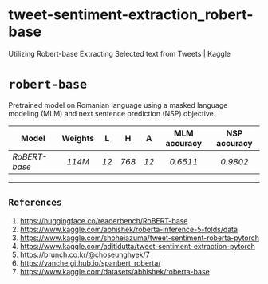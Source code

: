 # tweet-sentiment-extraction_robert-base
Utilizing Robert-base Extracting Selected text from Tweets | Kaggle

# `robert-base`
Pretrained model on Romanian language using a masked language modeling (MLM) and next sentence prediction (NSP) objective. 

<table>
  <thead>
    <tr>
      <th>Model</th>
      <th align="center">Weights</th>
      <th align="center">L</th>
      <th align="center">H</th>
      <th align="center">A</th>
      <th align="center">MLM accuracy</th>
      <th align="center">NSP accuracy</th>
    </tr>
  </thead>
  <tbody>
    <tr>
      <td><em>RoBERT-base</em></td>
      <td align="center"><em>114M</em></td>
      <td align="center"><em>12</em></td>
      <td align="center"><em>768</em></td>
      <td align="center"><em>12</em></td>
      <td align="center"><em>0.6511</em></td>
      <td align="center"><em>0.9802</em></td>
    </tr>
  </tbody>
</table>

<hr>

## `References`
1. https://huggingface.co/readerbench/RoBERT-base
2. https://www.kaggle.com/abhishek/roberta-inference-5-folds/data
3. https://www.kaggle.com/shoheiazuma/tweet-sentiment-roberta-pytorch
4. https://www.kaggle.com/aditidutta/tweet-sentiment-extraction-pytorch
5. https://brunch.co.kr/@choseunghyek/7
6. https://vanche.github.io/spanbert_roberta/
7. https://www.kaggle.com/datasets/abhishek/roberta-base

